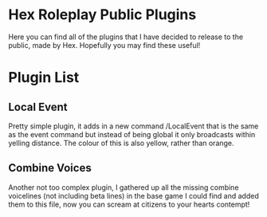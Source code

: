# Hex Roleplay Public Plugins
Here you can find all of the plugins that I have decided to release to the public, made by Hex. Hopefully you may find these useful!

# Plugin List
## Local Event
Pretty simple plugin, it adds in a new command /LocalEvent that is the same as the event command but instead of being global it only broadcasts within yelling distance. The colour of this is also yellow, rather than orange.
## Combine Voices
Another not too complex plugin, I gathered up all the missing combine voicelines (not including beta lines) in the base game I could find and added them to this file, now you can scream at citizens to your hearts contempt!
